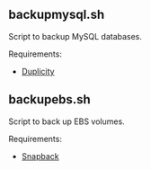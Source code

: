 backupmysql.sh
--------------

Script to backup MySQL databases. 

Requirements:

- [Duplicity](http://duplicity.nongnu.org/)

backupebs.sh
------------

Script to back up EBS volumes.

Requirements:

- [Snapback](http://www.bermita.com/snapback.py)
